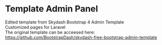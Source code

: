 # Template Admin Panel
Edited template from Skydash Bootstrap 4 Admin Template <br>
Customized pages for Laravel <br>
The original template can be acceesed here: https://github.com/BootstrapDash/skydash-free-bootstrap-admin-template
